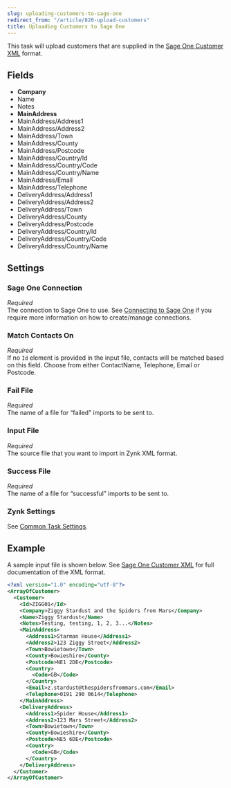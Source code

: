 ```yaml
---
slug: uploading-customers-to-sage-one
redirect_from: "/article/820-upload-customers"
title: Uploading Customers to Sage One
---
```

This task will upload customers that are supplied in the [Sage One Customer XML](sage-one-customer-xml) format.

## Fields
* __Company__
* Name
* Notes
* __MainAddress__
* MainAddress/Address1
* MainAddress/Address2
* MainAddress/Town
* MainAddress/County
* MainAddress/Postcode
* MainAddress/Country/Id
* MainAddress/Country/Code
* MainAddress/Country/Name
* MainAddress/Email
* MainAddress/Telephone
* DeliveryAddress/Address1
* DeliveryAddress/Address2
* DeliveryAddress/Town
* DeliveryAddress/County
* DeliveryAddress/Postcode
* DeliveryAddress/Country/Id
* DeliveryAddress/Country/Code
* DeliveryAddress/Country/Name

## Settings
### Sage One Connection
_Required_  
The connection to Sage One to use. See [Connecting to Sage One](connecting-to-sage-one) if you require more information on how to create/manage connections.

### Match Contacts On
_Required_  
If no `Id` element is provided in the input file, contacts will be matched based on this field. Choose from either ContactName, Telephone, Email or Postcode.

### Fail File
_Required_  
The name of a file for “failed” imports to be sent to.

### Input File
_Required_  
The source file that you want to import in Zynk XML format.

### Success File
_Required_  
The name of a file for “successful” imports to be sent to.

### Zynk Settings
See [Common Task Settings](common-task-settings).

## Example
A sample input file is shown below. See [Sage One Customer XML](sage-one-customer-xml) for full documentation of the XML format.
```xml
<?xml version="1.0" encoding="utf-8"?>
<ArrayOfCustomer>
  <Customer>
    <Id>ZIGG01</Id>
    <Company>Ziggy Stardust and the Spiders from Mars</Company>
    <Name>Ziggy Stardust</Name>
    <Notes>Testing, testing, 1, 2, 3...</Notes>
    <MainAddress>
      <Address1>Starman House</Address1>
      <Address2>123 Ziggy Street</Address2>
      <Town>Bowietown</Town>
      <County>Bowieshire</County>
      <Postcode>NE1 2DE</Postcode>
      <Country>
        <Code>GB</Code>
      </Country>
      <Email>z.stardust@thespidersfrommars.com</Email>
      <Telephone>0191 290 0614</Telephone>
    </MainAddress>
    <DeliveryAddress>
      <Address1>Spider House</Address1>
      <Address2>123 Mars Street</Address2>
      <Town>Bowietown</Town>
      <County>Bowieshire</County>
      <Postcode>NE5 6DE</Postcode>
      <Country>
        <Code>GB</Code>
      </Country>
    </DeliveryAddress>
  </Customer>
</ArrayOfCustomer>
```
 
